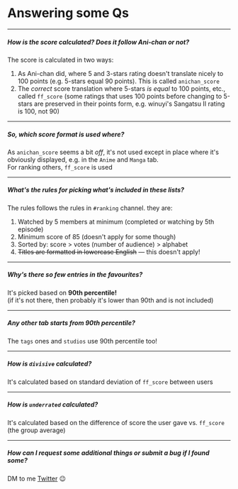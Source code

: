 # Answering some Qs

---

##### How is the score calculated? Does it follow Ani-chan or not?

The score is calculated in two ways:  

1. As Ani-chan did, where 5 and 3-stars rating doesn't translate nicely to 100 points (e.g. 5-stars equal 90 points). This is called `anichan_score`  
2. The *correct* score translation where 5-stars *is equal* to 100 points, etc., called `ff_score` (some ratings that uses 100 points before changing to 5-stars are preserved in their points form, e.g. winuyi's Sangatsu II rating is 100, not 90)

---

##### So, which score format is used where?

As `anichan_score` seems a bit *off*, it's not used except in place where it's obviously displayed, e.g. in the `Anime` and `Manga` tab.  
For ranking others, `ff_score` is used

---

##### What's the rules for picking what's included in these lists?

The rules follows the rules in `#ranking` channel. they are:  

1. Watched by 5 members at minimum (completed or watching by 5th episode)
2. Minimum score of 85 (doesn't apply for some though)
3. Sorted by: score > votes (number of audience) > alphabet
4. ~~Titles are formatted in lowercase English~~ — this doesn't apply!

---

##### Why's there so few entries in the favourites?

It's picked based on **90th percentile!**  
(if it's not there, then probably it's lower than 90th and is not included)

---

##### Any other tab starts from 90th percentile?

The `tags` ones and `studios` use 90th percentile too!

---

##### How is `divisive` calculated?

It's calculated based on standard deviation of `ff_score` between users

---

##### How is `underrated` calculated?

It's calculated based on the difference of score the user gave vs. `ff_score` (the group average)

---

##### How can I request some additional things or submit a bug if I found some?

DM to me [Twitter](https://twitter.com/vioxcd) 😉️
